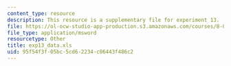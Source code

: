 ```yaml
---
content_type: resource
description: This resource is a supplementary file for experiment 13.
file: https://ol-ocw-studio-app-production.s3.amazonaws.com/courses/8-02t-electricity-and-magnetism-spring-2005/95f54f3f05bc5cd62234c06443f486c2_exp13_data.xls
file_type: application/msword
resourcetype: Other
title: exp13_data.xls
uid: 95f54f3f-05bc-5cd6-2234-c06443f486c2
---
```

